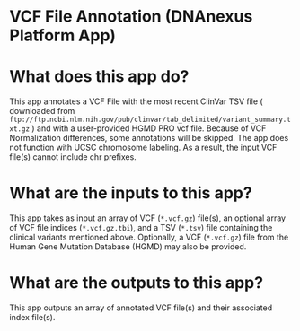 # VCF File Annotation (DNAnexus Platform App)

# What does this app do?
This app annotates a VCF File with the most recent ClinVar TSV file ( downloaded from `ftp://ftp.ncbi.nlm.nih.gov/pub/clinvar/tab_delimited/variant_summary.txt.gz` ) and with a user-provided HGMD PRO vcf file. Because of VCF Normalization differences, some annotations will be skipped. The app does not function with UCSC chromosome labeling. As a result, the input VCF file(s) cannot include chr prefixes.

# What are the inputs to this app?
This app takes as input an array of VCF (`*.vcf.gz`) file(s), an optional array of VCF file indices (`*.vcf.gz.tbi`), and a TSV (`*.tsv`) file containing the clinical variants mentioned above. Optionally, a VCF (`*.vcf.gz`) file from the Human Gene Mutation Database (HGMD) may also be provided.
# What are the outputs to this app?
This app outputs an array of annotated VCF file(s) and their associated index file(s). 

